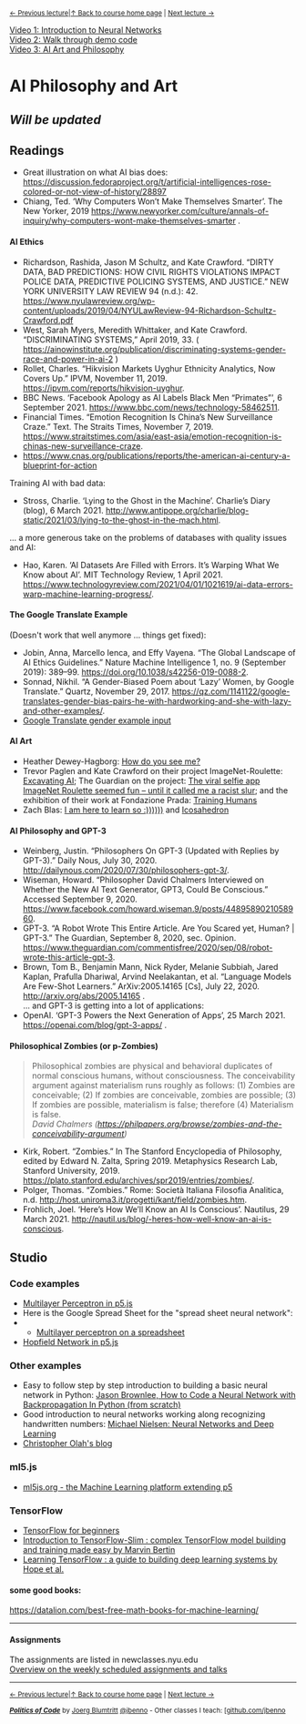 <sup>[&larr; Previous lecture](/files/09.md)|[&uarr; Back to course home page](/README.md) | [Next lecture &rarr;](/files/11.md)</sup>  

[Video 1: Introduction to Neural Networks](https://www.youtube.com/watch?v=nTp2loPmPdQ)  
[Video 2: Walk through demo code](https://www.youtube.com/watch?v=I0yQvXIqDyE)  
[Video 3: AI Art and Philosophy](https://youtu.be/Hvv4iBLvD9g)

# AI Philosophy and Art
## ***Will be updated***

## Readings
- Great illustration on what AI bias does: https://discussion.fedoraproject.org/t/artificial-intelligences-rose-colored-or-not-view-of-history/28897
- Chiang, Ted. ‘Why Computers Won’t Make Themselves Smarter’. The New Yorker, 2019 https://www.newyorker.com/culture/annals-of-inquiry/why-computers-wont-make-themselves-smarter .

#### AI Ethics
- Richardson, Rashida, Jason M Schultz, and Kate Crawford. “DIRTY DATA, BAD PREDICTIONS: HOW CIVIL RIGHTS VIOLATIONS IMPACT POLICE DATA, PREDICTIVE POLICING SYSTEMS, AND JUSTICE.” NEW YORK UNIVERSITY LAW REVIEW 94 (n.d.): 42. https://www.nyulawreview.org/wp-content/uploads/2019/04/NYULawReview-94-Richardson-Schultz-Crawford.pdf
- West, Sarah Myers, Meredith Whittaker, and Kate Crawford. “DISCRIMINATING SYSTEMS,” April 2019, 33.
( https://ainowinstitute.org/publication/discriminating-systems-gender-race-and-power-in-ai-2 )
- Rollet, Charles. “Hikvision Markets Uyghur Ethnicity Analytics, Now Covers Up.” IPVM, November 11, 2019. https://ipvm.com/reports/hikvision-uyghur.
- BBC News. ‘Facebook Apology as AI Labels Black Men “Primates”’, 6 September 2021. https://www.bbc.com/news/technology-58462511.
- Financial Times. “Emotion Recognition Is China’s New Surveillance Craze.” Text. The Straits Times, November 7, 2019. https://www.straitstimes.com/asia/east-asia/emotion-recognition-is-chinas-new-surveillance-craze.
- https://www.cnas.org/publications/reports/the-american-ai-century-a-blueprint-for-action  

Training AI with bad data:
- Stross, Charlie. ‘Lying to the Ghost in the Machine’. Charlie’s Diary (blog), 6 March 2021. http://www.antipope.org/charlie/blog-static/2021/03/lying-to-the-ghost-in-the-mach.html.

... a more generous take on the problems of databases with quality issues and AI:
- Hao, Karen. ‘AI Datasets Are Filled with Errors. It’s Warping What We Know about AI’. MIT Technology Review, 1 April 2021. https://www.technologyreview.com/2021/04/01/1021619/ai-data-errors-warp-machine-learning-progress/.

#### The Google Translate Example
(Doesn't work that well anymore ... things get fixed):
- Jobin, Anna, Marcello Ienca, and Effy Vayena. “The Global Landscape of AI Ethics Guidelines.” Nature Machine Intelligence 1, no. 9 (September 2019): 389–99. https://doi.org/10.1038/s42256-019-0088-2.
- Sonnad, Nikhil. “A Gender-Biased Poem about ‘Lazy’ Women, by Google Translate.” Quartz, November 29, 2017. https://qz.com/1141122/google-translates-gender-bias-pairs-he-with-hardworking-and-she-with-lazy-and-other-examples/.
- [Google Translate gender example input](https://github.com/jbenno/nyuad_decoding_nature/blob/master/09/gender.txt)

#### AI Art
- Heather Dewey-Hagborg: [How do you see me?](http://deweyhagborg.com/projects/how-do-you-see-me)
- Trevor Paglen and Kate Crawford on their project ImageNet-Roulette: [Excavating AI](https://www.excavating.ai); The Guardian on the project: [The viral selfie app ImageNet Roulette seemed fun – until it called me a racist slur](https://www.theguardian.com/technology/2019/sep/17/imagenet-roulette-asian-racist-slur-selfie); and the exhibition of their work at Fondazione Prada: [Training Humans](http://www.fondazioneprada.org/project/training-humans/?lang=en)
- Zach Blas: [I am here to learn so :))))))](http://www.zachblas.info/works/im-here-to-learn-so/) and [Icosahedron](http://www.zachblas.info/works/icosahedron/)

#### AI Philosophy and GPT-3
- Weinberg, Justin. “Philosophers On GPT-3 (Updated with Replies by GPT-3).” Daily Nous, July 30, 2020. http://dailynous.com/2020/07/30/philosophers-gpt-3/.
- Wiseman, Howard. “Philosopher David Chalmers Interviewed on Whether the New AI Text Generator, GPT3, Could Be Conscious.” Accessed September 9, 2020. https://www.facebook.com/howard.wiseman.9/posts/4489589021058960.
- GPT-3. “A Robot Wrote This Entire Article. Are You Scared yet, Human? | GPT-3.” The Guardian, September 8, 2020, sec. Opinion. https://www.theguardian.com/commentisfree/2020/sep/08/robot-wrote-this-article-gpt-3.
- Brown, Tom B., Benjamin Mann, Nick Ryder, Melanie Subbiah, Jared Kaplan, Prafulla Dhariwal, Arvind Neelakantan, et al. “Language Models Are Few-Shot Learners.” ArXiv:2005.14165 [Cs], July 22, 2020. http://arxiv.org/abs/2005.14165 .  
... and GPT-3 is getting into a lot of applications:
- OpenAI. ‘GPT-3 Powers the Next Generation of Apps’, 25 March 2021. https://openai.com/blog/gpt-3-apps/ .

#### Philosophical Zombies (or p-Zombies)

> Philosophical zombies are physical and behavioral duplicates of normal conscious humans, without consciousness.  The conceivability argument against materialism runs roughly as follows: (1) Zombies are conceivable; (2) If zombies are conceivable, zombies are possible; (3) If zombies are possible, materialism is false; therefore (4) Materialism is false.  
> _David Chalmers (https://philpapers.org/browse/zombies-and-the-conceivability-argument)_

- Kirk, Robert. “Zombies.” In The Stanford Encyclopedia of Philosophy, edited by Edward N. Zalta, Spring 2019. Metaphysics Research Lab, Stanford University, 2019. https://plato.stanford.edu/archives/spr2019/entries/zombies/.
- Polger, Thomas. “Zombies.” Rome: Società Italiana Filosofia Analitica, n.d. http://host.uniroma3.it/progetti/kant/field/zombies.htm.
- Frohlich, Joel. ‘Here’s How We’ll Know an AI Is Conscious’. Nautilus, 29 March 2021. http://nautil.us/blog/-heres-how-well-know-an-ai-is-conscious.


## Studio

### Code examples
- [Multilayer Perceptron in p5.js](https://editor.p5js.org/jbenno/sketches/7T_fObjb3)
- Here is the Google Spread Sheet for the "spread sheet neural network":  
- - [Multilayer perceptron on a spreadsheet](https://docs.google.com/spreadsheets/d/1vu0XH4NW4FFMMNhj0mF69kyhv3HMM4mPDwAYx-40f_0/edit?usp=sharing)
- [Hopfield Network in p5.js](https://editor.p5js.org/jbenno/sketches/45rIhtLod)

### Other examples
- Easy to follow step by step introduction to building a basic neural network in Python: [Jason Brownlee, How to Code a Neural Network with Backpropagation In Python (from scratch)](https://machinelearningmastery.com/implement-backpropagation-algorithm-scratch-python/)
- Good introduction to neural networks working along recognizing handwritten numbers: [Michael Nielsen: Neural Networks and Deep Learning](http://neuralnetworksanddeeplearning.com)
- [Christopher Olah's blog](http://colah.github.io)

### ml5.js
- [ml5js.org - the Machine Learning platform extending p5](https://ml5js.org)

### TensorFlow
- [TensorFlow for beginners](http://bobcat.library.nyu.edu/primo-explore/fulldisplay?docid=nyu_aleph005584260&context=L&vid=NYU&search_scope=all&tab=all&lang=en_US)
- [Introduction to TensorFlow-Slim : complex TensorFlow model building and training made easy by Marvin Bertin](http://bobcat.library.nyu.edu/primo-explore/fulldisplay?docid=nyu_aleph005580498&context=L&vid=NYU&search_scope=all&tab=all&lang=en_US)
- [Learning TensorFlow : a guide to building deep learning systems by Hope et al.](http://bobcat.library.nyu.edu/primo-explore/fulldisplay?docid=nyu_aleph005581567&context=L&vid=NYU&search_scope=all&tab=all&lang=en_US)  

#### some good books:
https://datalion.com/best-free-math-books-for-machine-learning/

***

#### Assignments
The assignments are listed in newclasses.nyu.edu  
[Overview on the weekly scheduled assignments and talks](https://docs.google.com/spreadsheets/d/10sTVIMTuhJcucApQ2_A34UC9M1YQ270t3X0l6DZnmDw/edit?usp=sharing)


***
<sup>[&larr; Previous lecture](/files/09.md)|[&uarr; Back to course home page](/README.md) | [Next lecture &rarr;](/files/11.md)</sup>  
  
<sup> ***[Politics of Code](/README.md)*** by [Joerg Blumtritt](https://jbenno.net) [@jbenno](https://twitter.com/jbenno) - Other classes I teach: [[github.com/jbenno](https://github.com/jbenno/teaching/)</sup>
